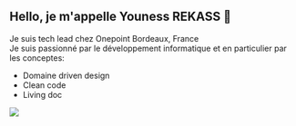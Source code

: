 ## Hello, je m'appelle Youness REKASS 👋
Je suis tech lead chez Onepoint Bordeaux, France  
Je suis passionné par le développement informatique et en particulier par les conceptes:  
* Domaine driven design
* Clean code
* Living doc   



<a href="[https://linkedin.com/in/christophe-galon](https://www.linkedin.com/in/yrekass/)"><img src="https://img.shields.io/badge/linkedin-0077B5.svg?style=for-the-badge&logo=linkedin&logoColor=white"/></a>

